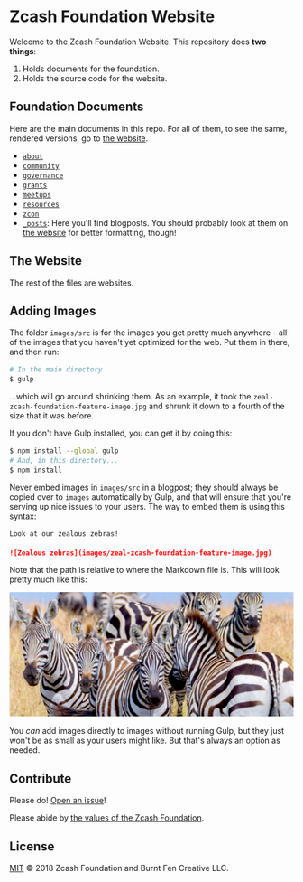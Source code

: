 # Zcash Foundation Website

Welcome to the Zcash Foundation Website. This repository does **two things**:

1. Holds documents for the foundation.
2. Holds the source code for the website.

## Foundation Documents

Here are the main documents in this repo. For all of them, to see the same, rendered versions, go to [the website](https://zfnd.org).

- [`about`](about/)
- [`community`](community/)
- [`governance`](governance/)
- [`grants`](grants/)
- [`meetups`](meetups/)
- [`resources`](resources/)
- [`zcon`](zcon/)
- [`_posts`](_posts/): Here you'll find blogposts. You should probably look at them on [the website](https://zfnd.org) for better formatting, though!

## The Website

The rest of the files are websites.

## Adding Images

The folder `images/src` is for the images you get pretty much anywhere - all of the images that you haven't yet optimized for the web. Put them in there, and then run:

```sh
# In the main directory
$ gulp
```

...which will go around shrinking them. As an example, it took the `zeal-zcash-foundation-feature-image.jpg` and shrunk it down to a fourth of the size that it was before.

If you don't have Gulp installed, you can get it by doing this:

```sh
$ npm install --global gulp
# And, in this directory...
$ npm install
```

Never embed images in `images/src` in a blogpost; they should always be copied over to `images` automatically by Gulp, and that will ensure that you're serving up nice issues to your users. The way to embed them is using this syntax:

```markdown
Look at our zealous zebras!

![Zealous zebras](images/zeal-zcash-foundation-feature-image.jpg)
```

Note that the path is relative to where the Markdown file is. This will look pretty much like this:

![Zealous zebras](images/zeal-zcash-foundation-feature-image.jpg)

You _can_ add images directly to images without running Gulp, but they just won't be as small as your users might like. But that's always an option as needed.

## Contribute

Please do! [Open an issue](https://github.com/ZcashFoundation/zfnd/issues/new)!

Please abide by [the values of the Zcash Foundation](about/values.md).

## License

[MIT](LICENSE) © 2018 Zcash Foundation and Burnt Fen Creative LLC.

